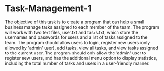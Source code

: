 # Task-Management-1
The objective of this task is to create a program that can help a small business manage tasks assigned to each member of the team. The program will work with two text files, user.txt and tasks.txt, which store the usernames and passwords for users and a list of tasks assigned to the team. The program should allow users to login, register new users (only allowed by 'admin' user), add tasks, view all tasks, and view tasks assigned to the current user. The program should only allow the 'admin' user  to register new users, and has the additional menu option to display statistics, including the total number of tasks and users in a user-friendly manner.
